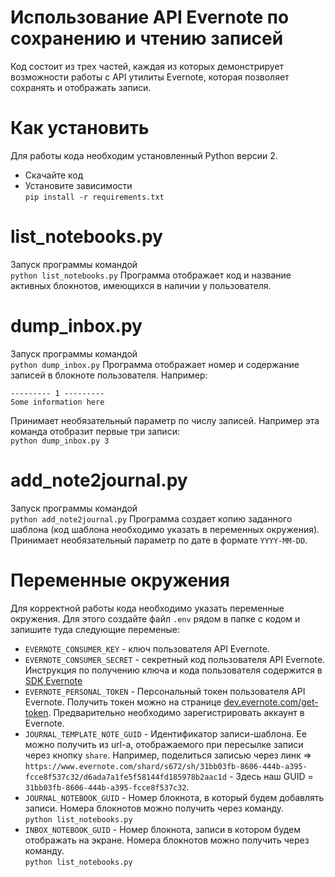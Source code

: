 # Использование API Evernote по сохранению и чтению записей

Код состоит из трех частей, каждая из которых демонстрирует возможности работы с API утилиты Evernote, которая позволяет сохранять и отображать записи.

# Как установить

Для работы кода необходим установленный Python версии 2.
* Скачайте код
* Установите зависимости  
```pip install -r requirements.txt```

# list_notebooks.py
Запуск программы командой  
```python list_notebooks.py```
Программа отображает код и название активных блокнотов, имеющихся в наличии у пользователя.

# dump_inbox.py
Запуск программы командой  
```python dump_inbox.py```
Программа отображает номер и содержание записей в блокноте пользователя. Например:
```
--------- 1 ---------
Some information here
```
Принимает необязательный параметр по числу записей. Например эта команда отобразит первые три записи:  
```python dump_inbox.py 3```

# add_note2journal.py
Запуск программы командой  
```python add_note2journal.py```
Программа создает копию заданного шаблона (код шаблона необходимо указать в переменных окружения).
Принимает необязательный параметр по дате в формате `YYYY-MM-DD`.

# Переменные окружения

Для корректной работы кода необходимо указать переменные окружения. Для этого создайте файл `.env` рядом в папке с кодом и запишите туда следующие переменые:

* `EVERNOTE_CONSUMER_KEY` - ключ пользователя API Evernote.
* `EVERNOTE_CONSUMER_SECRET` - секретный код пользователя API Evernote.
Инструкция по получению ключа и кода пользователя содержится в [SDK Evernote](https://github.com/evernote/evernote-sdk-python)
* `EVERNOTE_PERSONAL_TOKEN` - Персональный токен пользователя API Evernote.
Получить токен можно на странице [dev.evernote.com/get-token](https://dev.evernote.com/get-token/). Предварительно необходимо зарегистрировать аккаунт в Evernote.
* `JOURNAL_TEMPLATE_NOTE_GUID` - Идентификатор записи-шаблона. Ее можно получить из url-а, отображаемого при пересылке записи через кнопку `share`.
Например, поделиться записью через линк => `https://www.evernote.com/shard/s672/sh/31bb03fb-8606-444b-a395-fcce8f537c32/d6ada7a1fe5f58144fd185978b2aac1d` - Здесь наш GUID = `31bb03fb-8606-444b-a395-fcce8f537c32`.
* `JOURNAL_NOTEBOOK_GUID` - Номер блокнота, в который будем добавлять записи. Номера блокнотов можно получить через команду.  
```python list_notebooks.py```
* `INBOX_NOTEBOOK_GUID` - Номер блокнота, записи в котором будем отображать на экране. Номера блокнотов можно получить через команду.  
```python list_notebooks.py```